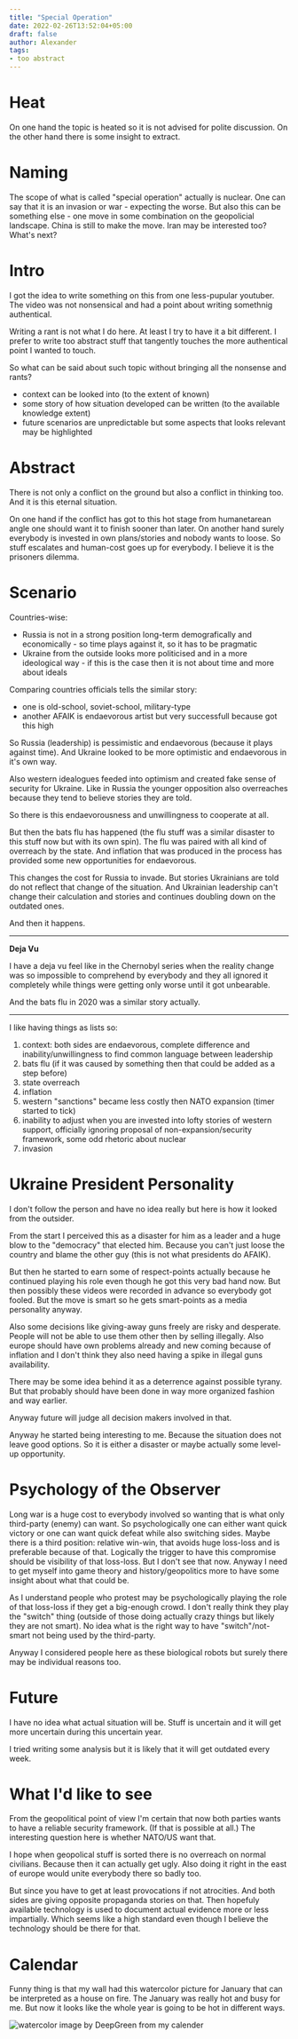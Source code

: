```yaml
---
title: "Special Operation"
date: 2022-02-26T13:52:04+05:00
draft: false
author: Alexander
tags:
- too abstract
---
```


# Heat

On one hand the topic is heated so it is not advised for polite discussion.
On the other hand there is some insight to extract.

# Naming

The scope of what is called "special operation" actually is nuclear.
One can say that it is an invasion or war - expecting the worse.
But also this can be something else - one move in some combination on the geopolicial landscape.
China is still to make the move. Iran may be interested too?
What's next?

# Intro

I got the idea to write something on this from one less-pupular youtuber.
The video was not nonsensical and had a point about writing somethnig authentical.

Writing a rant is not what I do here. At least I try to have it a bit different.
I prefer to write too abstract stuff that tangently touches the more authentical point I wanted to touch.

So what can be said about such topic without bringing all the nonsense and rants?

- context can be looked into (to the extent of known)
- some story of how situation developed can be written (to the available knowledge extent)
- future scenarios are unpredictable but some aspects that looks relevant may be highlighted

# Abstract

There is not only a conflict on the ground but also a conflict in thinking too.
And it is this eternal situation.

On one hand if the conflict has got to this hot stage from humanetarean angle one should want it to finish sooner than later.
On another hand surely everybody is invested in own plans/stories and nobody wants to loose.
So stuff escalates and human-cost goes up for everybody.
I believe it is the prisoners dilemma.

# Scenario

Countries-wise:

- Russia is not in a strong position long-term demografically and economically - so time plays against it, so it has to be pragmatic
- Ukraine from the outside looks more politicised and in a more ideological way - if this is the case then it is not about time and more about ideals

Comparing countries officials tells the similar story:

- one is old-school, soviet-school, military-type
- another AFAIK is endaevorous artist but very successfull because got this high

So Russia (leadership) is pessimistic and endaevorous (because it plays against time).
And Ukraine looked to be more optimistic and endaevorous in it's own way.

Also western idealogues feeded into optimism and created fake sense of security for Ukraine.
Like in Russia the younger opposition also overreaches because they tend to believe stories they are told.

So there is this endaevorousness and unwillingness to cooperate at all.

But then the bats flu has happened (the flu stuff was a similar disaster to this stuff now but with its own spin).
The flu was paired with all kind of overreach by the state.
And inflation that was produced in the process has provided some new opportunities for endaevorous.

This changes the cost for Russia to invade. But stories Ukrainians are told do not reflect that change of the situation.
And Ukrainian leadership can't change their calculation and stories and continues doubling down on the outdated ones.

And then it happens.

---

**Deja Vu**

I have a deja vu feel like in the Chernobyl series when the reality change was so impossible to comprehend
by everybody and they all ignored it completely while things were getting only worse until it got unbearable.

And the bats flu in 2020 was a similar story actually.

---

I like having things as lists so:

1. context: both sides are endaevorous, complete difference and inability/unwillingness to find common language between leadership
1. bats flu (if it was caused by something then that could be added as a step before)
1. state overreach
1. inflation
1. western "sanctions" became less costly then NATO expansion (timer started to tick)
1. inability to adjust when you are invested into lofty stories of western support, officially ignoring proposal of non-expansion/security framework, some odd rhetoric about nuclear
1. invasion

# Ukraine President Personality

I don't follow the person and have no idea really but here is how it looked from the outsider.

From the start I perceived this as a disaster for him as a leader and a huge blow to the "democracy" that elected him.
Because you can't just loose the country and blame the other guy (this is not what presidents do AFAIK).

But then he started to earn some of respect-points actually because he continued playing his role even though he got this very bad hand now.
But then possibly these videos were recorded in advance so everybody got fooled.
But the move is smart so he gets smart-points as a media personality anyway.

Also some decisions like giving-away guns freely are risky and desperate.
People will not be able to use them other then by selling illegally.
Also europe should have own problems already and new coming because of inflation and I don't think they also need having a spike in illegal guns availability.

There may be some idea behind it as a
deterrence against possible tyrany.
But that probably should have been done in way more organized fashion and way earlier.

Anyway future will judge all decision makers involved in that.

Anyway he started being interesting to me.
Because the situation does not leave good options.
So it is either a disaster or maybe actually some level-up opportunity.

# Psychology of the Observer

Long war is a huge cost to everybody involved so wanting that is what only third-party (enemy) can want.
So psychologically one can either want quick victory or one can want quick defeat while also switching sides.
Maybe there is a third position: relative win-win, that avoids huge loss-loss and is preferable because of that.
Logically the trigger to have this compromise should be visibility of that loss-loss.
But I don't see that now.
Anyway I need to get myself into game theory and history/geopolitics more to have some insight about what that could be.

As I understand people who protest may be psychologically playing the role of that loss-loss if they get a big-enough crowd.
I don't really think they play the "switch" thing (outside of those doing actually crazy things but likely they are not smart).
No idea what is the right way to have "switch"/not-smart not being used by the third-party.

Anyway I considered people here as these biological robots but surely there may be individual reasons too.

# Future

I have no idea what actual situation will be.
Stuff is uncertain and it will get more uncertain during this uncertain year.

I tried writing some analysis but it is likely that it will get outdated every week.

# What I'd like to see

From the geopolitical point of view I'm certain that now both parties wants to have a reliable security framework.
(If that is possible at all.)
The interesting question here is whether NATO/US want that.

I hope when geopolical stuff is sorted there is no overreach on normal civilians.
Because then it can actually get ugly.
Also doing it right in the east of europe would unite everybody there so badly too.

But since you have to get at least provocations if not atrocities.
And both sides are giving opposite propaganda stories on that.
Then hopefuly available technology is used to document actual evidence more or less impartially.
Which seems like a high standard even though I believe the technology should be there for that.

# Calendar

Funny thing is that my wall had this watercolor picture for January that can be interpreted as a house on fire.
The January was really hot and busy for me.
But now it looks like the whole year is going to be hot in different ways.

![watercolor image by DeepGreen from my calender](/blog/jan.jpg)
